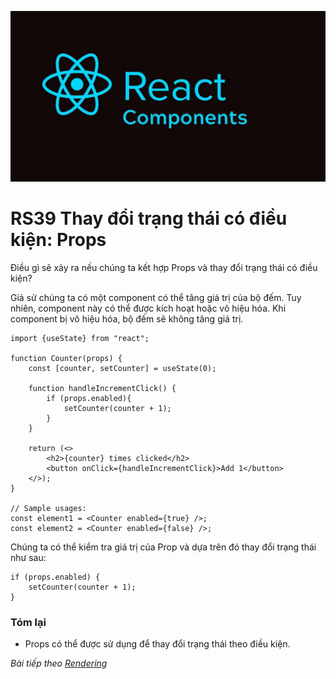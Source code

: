 
![Create-HTML-1](images/components.jpg) 

# RS39 Thay đổi trạng thái có điều kiện: Props

Điều gì sẽ xảy ra nếu chúng ta kết hợp Props và thay đổi trạng thái có điều kiện?

Giả sử chúng ta có một component có thể tăng giá trị của bộ đếm. Tuy nhiên, component này có thể được kích hoạt hoặc vô hiệu hóa. Khi component bị vô hiệu hóa, bộ đếm sẽ không tăng giá trị.

```
import {useState} from "react";

function Counter(props) {
    const [counter, setCounter] = useState(0);

    function handleIncrementClick() {
        if (props.enabled){
            setCounter(counter + 1);
        }
    }

    return (<>
        <h2>{counter} times clicked</h2>
        <button onClick={handleIncrementClick}>Add 1</button>
    </>);
}

// Sample usages:
const element1 = <Counter enabled={true} />;
const element2 = <Counter enabled={false} />;
```

Chúng ta có thể kiểm tra giá trị của Prop và dựa trên đó thay đổi trạng thái như sau:

```
if (props.enabled) {
    setCounter(counter + 1);
}
```

### Tóm lại

- Props có thể được sử dụng để thay đổi trạng thái theo điều kiện.


*Bài tiếp theo [Rendering](/lesson/session/session_40_rendering.md)*